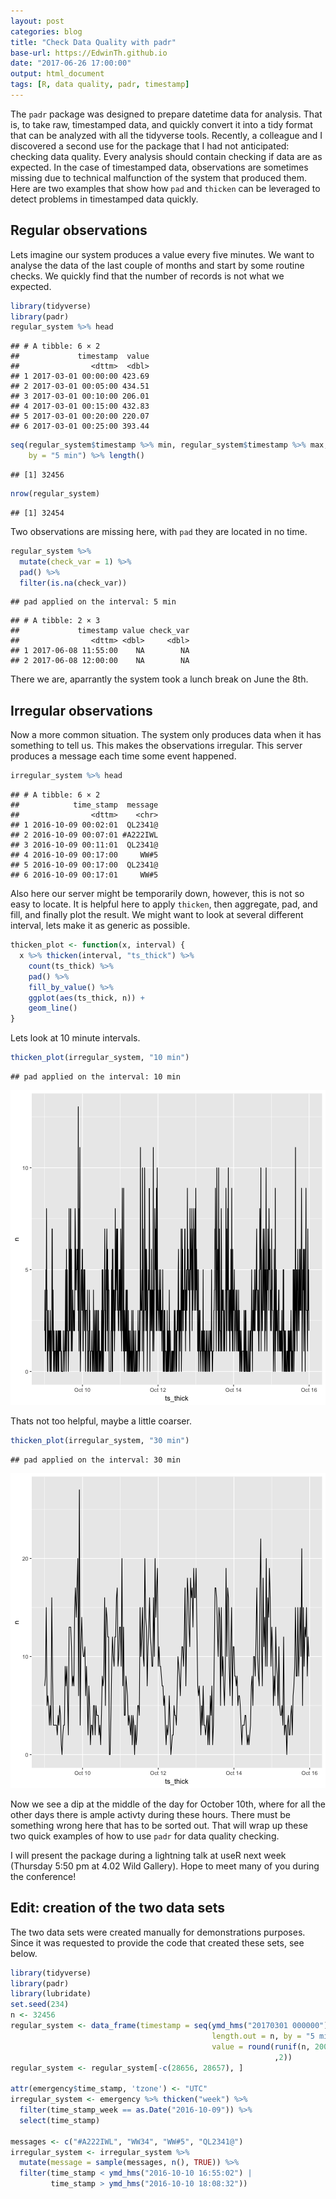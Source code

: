```yaml
---
layout: post
categories: blog
title: "Check Data Quality with padr"
base-url: https://EdwinTh.github.io
date: "2017-06-26 17:00:00"
output: html_document
tags: [R, data quality, padr, timestamp]
---
```





The `padr` package was designed to prepare datetime data for analysis. That is, to take raw, timestamped data, and quickly convert it into a tidy format that can be analyzed with all the tidyverse tools. Recently, a colleague and I discovered a second use for the package that I had not anticipated: checking data quality. Every analysis should contain checking if data are as expected. In the case of timestamped data, observations are sometimes missing due to technical malfunction of the system that produced them. Here are two examples that show how `pad` and `thicken` can be leveraged to detect problems in timestamped data quickly. 

## Regular observations

Lets imagine our system produces a value every five minutes. We want to analyse the data of the last couple of months and start by some routine checks. We quickly find that the number of records is not what we expected.


```r
library(tidyverse)
library(padr)
regular_system %>% head
```

```
## # A tibble: 6 × 2
##             timestamp  value
##                <dttm>  <dbl>
## 1 2017-03-01 00:00:00 423.69
## 2 2017-03-01 00:05:00 434.51
## 3 2017-03-01 00:10:00 206.01
## 4 2017-03-01 00:15:00 432.83
## 5 2017-03-01 00:20:00 220.07
## 6 2017-03-01 00:25:00 393.44
```

```r
seq(regular_system$timestamp %>% min, regular_system$timestamp %>% max, 
    by = "5 min") %>% length()
```

```
## [1] 32456
```

```r
nrow(regular_system)
```

```
## [1] 32454
```

Two observations are missing here, with `pad` they are located in no time.


```r
regular_system %>% 
  mutate(check_var = 1) %>% 
  pad() %>% 
  filter(is.na(check_var))
```

```
## pad applied on the interval: 5 min
```

```
## # A tibble: 2 × 3
##             timestamp value check_var
##                <dttm> <dbl>     <dbl>
## 1 2017-06-08 11:55:00    NA        NA
## 2 2017-06-08 12:00:00    NA        NA
```

There we are, aparrantly the system took a lunch break on June the 8th.

## Irregular observations

Now a more common situation. The system only produces data when it has something to tell us. This makes the observations irregular. This server produces a message each time some event happened.


```r
irregular_system %>% head
```

```
## # A tibble: 6 × 2
##            time_stamp  message
##                <dttm>    <chr>
## 1 2016-10-09 00:02:01  QL2341@
## 2 2016-10-09 00:07:01 #A222IWL
## 3 2016-10-09 00:11:01  QL2341@
## 4 2016-10-09 00:17:00     WW#5
## 5 2016-10-09 00:17:00  QL2341@
## 6 2016-10-09 00:17:01     WW#5
```

Also here our server might be temporarily down, however, this is not so easy to locate. It is helpful here to apply `thicken`, then aggregate, pad, and fill, and finally plot the result. We might want to look at several different interval, lets make it as generic as possible. 


```r
thicken_plot <- function(x, interval) {
  x %>% thicken(interval, "ts_thick") %>% 
    count(ts_thick) %>% 
    pad() %>% 
    fill_by_value() %>% 
    ggplot(aes(ts_thick, n)) +
    geom_line()
}
```

Lets look at 10 minute intervals. 


```r
thicken_plot(irregular_system, "10 min")
```

```
## pad applied on the interval: 10 min
```

![plot of chunk unnamed-chunk-6](/figure/source/2017-06-26-data-quality-padr/unnamed-chunk-6-1.png)

Thats not too helpful, maybe a little coarser.


```r
thicken_plot(irregular_system, "30 min")
```

```
## pad applied on the interval: 30 min
```

![plot of chunk unnamed-chunk-7](/figure/source/2017-06-26-data-quality-padr/unnamed-chunk-7-1.png)

Now we see a dip at the middle of the day for October 10th, where for all the other days there is ample activty during these hours. There must be something wrong here that has to be sorted out. That will wrap up these two quick examples of how to use `padr` for data quality checking.

I will present the package during a lightning talk at useR next week (Thursday 5:50 pm at 4.02 Wild Gallery). Hope to meet many of you during the conference!


## Edit: creation of the two data sets

The two data sets were created manually for demonstrations purposes. Since it was requested to provide the code that created these sets, see below.


```r
library(tidyverse)
library(padr)
library(lubridate)
set.seed(234)
n <- 32456
regular_system <- data_frame(timestamp = seq(ymd_hms("20170301 000000"), 
                                             length.out = n, by = "5 min"),
                                             value = round(runif(n, 200, 500) 
                                                           ,2))
regular_system <- regular_system[-c(28656, 28657), ]

attr(emergency$time_stamp, 'tzone') <- "UTC"
irregular_system <- emergency %>% thicken("week") %>% 
  filter(time_stamp_week == as.Date("2016-10-09")) %>% 
  select(time_stamp)

messages <- c("#A222IWL", "WW34", "WW#5", "QL2341@")
irregular_system <- irregular_system %>% 
  mutate(message = sample(messages, n(), TRUE)) %>% 
  filter(time_stamp < ymd_hms("2016-10-10 16:55:02") |
         time_stamp > ymd_hms("2016-10-10 18:08:32"))
```

